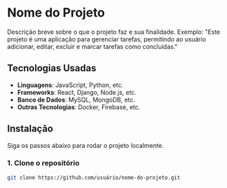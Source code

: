 # Nome do Projeto

Descrição breve sobre o que o projeto faz e sua finalidade. Exemplo: "Este projeto é uma aplicação para gerenciar tarefas, permitindo ao usuário adicionar, editar, excluir e marcar tarefas como concluídas."

## Tecnologias Usadas

- **Linguagens**: JavaScript, Python, etc.
- **Frameworks**: React, Django, Node.js, etc.
- **Banco de Dados**: MySQL, MongoDB, etc.
- **Outras Tecnologias**: Docker, Firebase, etc.

## Instalação

Siga os passos abaixo para rodar o projeto localmente.

### 1. Clone o repositório

```bash
git clone https://github.com/usuário/nome-do-projeto.git
